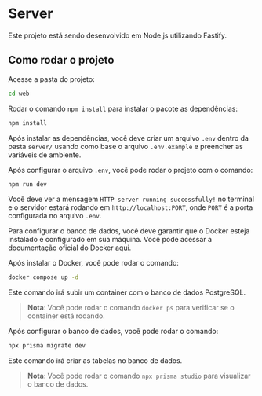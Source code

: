 # Server

Este projeto está sendo desenvolvido em Node.js utilizando Fastify.

## Como rodar o projeto

Acesse a pasta do projeto:

```bash
cd web
```

Rodar o comando `npm install` para instalar o pacote as dependências:

```bash
npm install
```

Após instalar as dependências, você deve criar um arquivo `.env` dentro da pasta `server/` usando como base o arquivo `.env.example` e preencher as variáveis de ambiente.

Após configurar o arquivo `.env`, você pode rodar o projeto com o comando:

```bash
npm run dev
```

Você deve ver a mensagem `HTTP server running successfully!` no terminal e o servidor estará rodando em `http://localhost:PORT`, onde `PORT` é a porta configurada no arquivo `.env`.

Para configurar o banco de dados, você deve garantir que o Docker esteja instalado e configurado em sua máquina. Você pode acessar a documentação oficial do Docker [aqui](https://docs.docker.com/get-docker/).

Após instalar o Docker, você pode rodar o comando:

```bash
docker compose up -d
```

Este comando irá subir um container com o banco de dados PostgreSQL.

> **Nota**: Você pode rodar o comando `docker ps` para verificar se o container está rodando.

Após configurar o banco de dados, você pode rodar o comando:

```bash
npx prisma migrate dev
```

Este comando irá criar as tabelas no banco de dados.

> **Nota**: Você pode rodar o comando `npx prisma studio` para visualizar o banco de dados.
